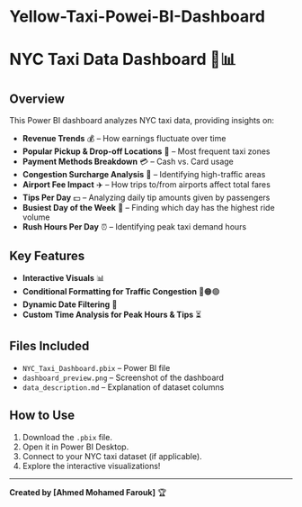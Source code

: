 # Yellow-Taxi-Powei-BI-Dashboard
# NYC Taxi Data Dashboard 🚖📊  

## Overview  
This Power BI dashboard analyzes NYC taxi data, providing insights on:  
- **Revenue Trends** 💰 – How earnings fluctuate over time  
- **Popular Pickup & Drop-off Locations** 📍 – Most frequent taxi zones  
- **Payment Methods Breakdown** 💳 – Cash vs. Card usage  
- **Congestion Surcharge Analysis** 🚦 – Identifying high-traffic areas  
- **Airport Fee Impact** ✈️ – How trips to/from airports affect total fares  
- **Tips Per Day** 💵 – Analyzing daily tip amounts given by passengers  
- **Busiest Day of the Week** 📅 – Finding which day has the highest ride volume  
- **Rush Hours Per Day** ⏰ – Identifying peak taxi demand hours  

## Key Features  
- **Interactive Visuals** 📊  
- **Conditional Formatting for Traffic Congestion** 🔴🟠🟢  
- **Dynamic Date Filtering** 📆  
- **Custom Time Analysis for Peak Hours & Tips** ⏳  

## Files Included  
- `NYC_Taxi_Dashboard.pbix` – Power BI file  
- `dashboard_preview.png` – Screenshot of the dashboard  
- `data_description.md` – Explanation of dataset columns  

## How to Use  
1. Download the `.pbix` file.  
2. Open it in Power BI Desktop.  
3. Connect to your NYC taxi dataset (if applicable).  
4. Explore the interactive visualizations!  

---
**Created by [Ahmed Mohamed Farouk]** 🏆  

